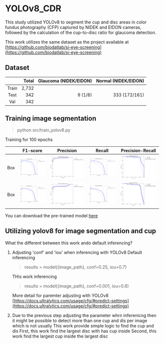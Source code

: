# YOLOv8_CDR

This study utilized YOLOv8 to segment the cup and disc areas in color fundus photography (CFP) captured by NIDEK and EIDON cameras, followed by the calculation of the cup-to-disc ratio for glaucoma detection.

This work utilizes the same dataset as the project available at [https://github.com/biodatlab/si-eye-screening](https://github.com/biodatlab/si-eye-screening)

## Dataset

|       | Total | Glaucoma (NIDEK/EIDON) | Normal (NIDEK/EIDON) |
| :---: | -----: | -----: | -----: |
| Train | 2,732 | | 
| Test  |   342 |               9 (1/8) | 333 (172/161) |
| Val   |   342 | | 

## Training image segmentation

> python src/train_yolov8.py

Training for 100 epochs 

|       | F1-score | Precision | Recall | Precision-Recall |
| :---: | -------- | --------- | ------ | ---------------- |
| Box   | ![](model/BoxF1_curve.png) | ![](model/BoxP_curve.png) | ![](model/BoxR_curve.png) | ![](model/BoxPR_curve.png) |
| Box   | ![](model/MaskF1_curve.png) | ![](model/MaskP_curve.png) | ![](model/MaskR_curve.png) | ![](model/MaskPR_curve.png) |

You can download the pre-trained model  [here](/model)

## Utilizing yolov8 for image segmentation and cup

What the different between this work ando default inferencing?

1. Adjusting 'conf' and 'iou' when inferencing with YOLOv8
    Default inferencing
    > results = model({image_path}, conf=0.25, iou=0.7)

    THis work inferencing 
    > results = model({image_path}, conf=0.001, iou=0.8)

    More detail for paremter adjusting with YOLOv8 [https://docs.ultralytics.com/usage/cfg/#predict-settings](https://docs.ultralytics.com/usage/cfg/#predict-settings)

2. Due to the previous step adjusting the parameter whrn inferenicng then it might be possible to detect more than one cup and dis per image which is not usually
    This work provide simple logic to find the cup and dis 
    First, this work find the largest disc with has cup inside
    Second, this work find the largest cup inside the largest disc


